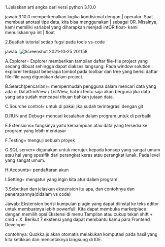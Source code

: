 1.Jelaskan arti angka dari versi python 3.10.0

jawab:3.10.0 memperkenalkan logika kondisional dengan | operator. Saat membuat anotasi tipe data, kita bisa menggunakan | sebagai OR. Misalnya, kami memiliki variabel yang diharapkan menjadi intOR float- kami menuliskannya int | float

2.Buatlah tutorial setiap fugsi pada tools vs-code

jawab: ![Screenshot 2021-10-25 201158](https://user-images.githubusercontent.com/93036509/138692890-948ebbe6-9909-40cb-8ac9-16bc2715ec93.png)

A.Explorer= Explorer memberikan tampilan daftar file-file project yang sedang dibuat sehingga dapat diakses langsung. Pada window solution explorer terdapat beberapa tombol pada toolbar dan tree yang berisi daftar file-file yang digunakan dalam project.

B.Search(pencarian)= mempermudah pengguna dalam mencari data yang ada di DataGridView / ListView, hal ini tentu saja akan berguna jika data yang ada sudah mencapai ribuan bahkan jutaan data.

C.Sourche control= untuk di pakai jika sudah terintegrasi dengan git

D.RUN and Debug= mencari kesalahan dalam program untuk di perbaiki

E.Extensions= fungsinya yaitu kemampuan atau data yang tersedia ke program yang lebih mendasar

F.Testing= menguji sebuah proyek

G.SQL server=  digunakan untuk merujuk kepada konsep yang sangat umum atau hal yang spesifik dari perangkat keras atau perangkat lunak. Pada level yang sangat umum.

H.Accounts= pendaftaran akun

I.Setting= mengatur yang ingin kita atur dalam program

3.Sebutkan dan jelaskan ekstension itu apa, dan contohnya dan penerapannya(didalam vs code)

Jawab: Ekstension berisi kumpulan plugin yang dapat diinstal ke teks editor untuk membuatnya lebih powerfull. Kita dapat membuka marketplace dengan memilih opsi Ekstensi di menu Tampilan atau cukup tekan shift + cmd + X. Berikut 7 ekstensi yang dapat membantu kamu para Frontend Developer

contohnya: Quokka.js akan otomatis melakukan komputasi pada hasil yang kita ketikkan dan mencetaknya langsung di IDE.




